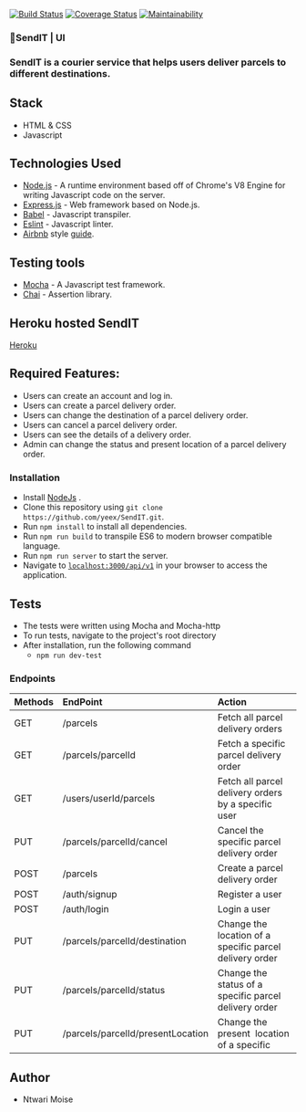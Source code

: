 [![Build Status](https://travis-ci.org/yeex/SendIT.svg?branch=APIs)](https://travis-ci.org/yeex/SendIT)
[![Coverage Status](https://coveralls.io/repos/github/yeex/SendIT/badge.svg)](https://coveralls.io/github/yeex/SendIT)
[![Maintainability](https://api.codeclimate.com/v1/badges/973fffd123f8ab784461/maintainability)](https://codeclimate.com/github/yeex/SendIT/maintainability)
###  📮SendIT | UI
### SendIT is a courier service that helps users deliver parcels to different destinations.  

## Stack
- HTML & CSS
- Javascript

## Technologies Used
* [Node.js](https://nodejs.org) - A runtime environment based off of Chrome's V8 Engine for writing Javascript code on the server.
* [Express.js](https://expressjs.com) - Web framework based on Node.js.
* [Babel](https://babeljs.io) - Javascript transpiler.
* [Eslint](https://eslint.org/) - Javascript linter. 
* [Airbnb](https://www.npmjs.com/package/eslint-config-airbnb) 
	style [guide](https://github.com/airbnb/javascript).

## Testing tools
* [Mocha](https://mochajs.org/) - A Javascript test framework.
* [Chai](http://chaijs.com) - Assertion library.

## Heroku hosted SendIT
[Heroku](https://andelasendit.herokuapp.com) 

##  Required Features:
- Users can create an account and log in.
- Users can create a parcel delivery order.
- Users can change the destination of a parcel delivery order.
- Users can cancel a parcel delivery order.
- Users can see the details of a delivery order.
- Admin can change the status and present location of a parcel delivery order.

### Installation
* Install [NodeJs](https://nodejs.org/en/download/) .
* Clone this repository using `git clone https://github.com/yeex/SendIT.git`.
* Run `npm install` to install all dependencies.
* Run `npm run build` to transpile ES6 to modern browser compatible language.
* Run `npm run server` to start the server.
* Navigate to [`localhost:3000/api/v1`](localhost:3000/api/v1) in your browser to access the application.

## Tests

* The tests were written using Mocha and Mocha-http
* To run tests, navigate to the project's root directory
* After installation, run the following command
    - `npm run dev-test`
     
### Endpoints
|  Methods	| EndPoint                         |        Action                                          |
|:----------|:---------------------------------|:-------------------------------------------------------|
|   GET	    | /parcels                  	   | Fetch all parcel delivery orders                       |
|   GET		| /parcels/parcelId         	   | Fetch a specific parcel delivery order                 | 
|   GET		| /users/userId/parcels     	   | Fetch all parcel delivery orders by a specific user    | 
|	PUT		| /parcels/parcelId/cancel  	   | Cancel the specific parcel delivery order              | 
|   POST	| /parcels                         | Create a parcel delivery order                         | 
|	POST    | /auth/signup                     | Register a user                                        |
|   POST    | /auth/login                      | Login a user                                           |
|	PUT     | /parcels/parcelId/destination    | Change the location of a specific parcel delivery order|
|	PUT     | /parcels/parcelId/status         | Change the status of a specific parcel delivery order  |
|	PUT     | /parcels/parcelId/presentLocation| Change the present  location of a specific             | |           |                                  | parcel delivery order                                  |


## Author
* Ntwari Moise